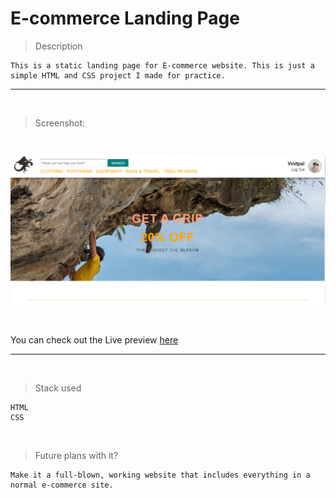 # E-commerce Landing Page

> Description

    This is a static landing page for E-commerce website. This is just a simple HTML and CSS project I made for practice.

---

<br>

> Screenshot:

<br>

![site preview](./preview.png)

<br>

You can check out the Live preview [here](https://vinitpal.github.io/E-commerce-landing-page/)

---

<br>

> Stack used

    HTML
    CSS

<br>

> Future plans with it?

    Make it a full-blown, working website that includes everything in a normal e-commerce site.
